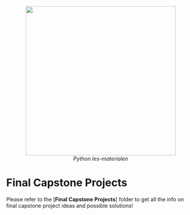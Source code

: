 <center>
    <img src='https://intecbrussel.be/img/logo3.png' width='400px' height='auto'/>
    <br/>
    <em>Python les-materialen</em>
</center>

# Final Capstone Projects

Please refer to the [**Final Capstone Projects**] folder to get all the info on final capstone project ideas and possible solutions!
